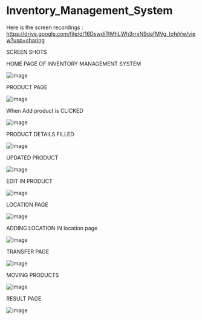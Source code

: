 # Inventory_Management_System

Here is the screen recordings : https://drive.google.com/file/d/16DswdiTtMhLWh3rrxN9defMVg_IofeVw/view?usp=sharing


SCREEN SHOTS

HOME PAGE OF INVENTORY MANAGEMENT SYSTEM

![image](https://github.com/user-attachments/assets/1a983de2-a806-4404-8bce-2eeef914d384)

PRODUCT PAGE 

![image](https://github.com/user-attachments/assets/c097feb3-a526-4191-8cc2-63dc5bd407f9)

When Add product is CLICKED

![image](https://github.com/user-attachments/assets/0b3bf2ca-10f2-43cd-bc16-3bcb1edfe6c7)

PRODUCT DETAILS FILLED

![image](https://github.com/user-attachments/assets/5e161cc6-3aec-4fd1-83bd-96cf547b5c33)

UPDATED PRODUCT

![image](https://github.com/user-attachments/assets/f1b55704-f9d6-4d75-b9fc-bb45195dee8d)

EDIT IN PRODUCT 

![image](https://github.com/user-attachments/assets/71321048-45bf-4d8f-8195-17ce6405b838)

LOCATION PAGE

![image](https://github.com/user-attachments/assets/b1d529c9-f476-42cf-9baa-9cb4e77862c2)

ADDING LOCATION IN location page

![image](https://github.com/user-attachments/assets/c886902d-5819-4d8b-87d3-e36dce55dba9)

TRANSFER PAGE

![image](https://github.com/user-attachments/assets/6d3ada06-6169-442a-90db-e2f5af6b52c5)

MOVING PRODUCTS

![image](https://github.com/user-attachments/assets/d3c0e9ff-d92e-4b0e-9570-ad74f03f7c64)

RESULT PAGE

![image](https://github.com/user-attachments/assets/28b96ca3-7979-4aa9-a846-7a26a33a3fca)

